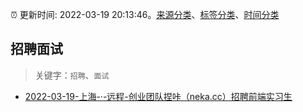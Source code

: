 :alarm_clock: 更新时间: 2022-03-19 20:13:46。[来源分类](../README.md)、[标签分类](../TAGS.md)、[时间分类](../TIMELINE.md)

## 招聘面试


> 关键字：`招聘`、`面试`



- [2022-03-19-上海-·-远程-创业团队捏咔（neka.cc）招聘前端实习生](https://www.v2ex.com/t/841522) 